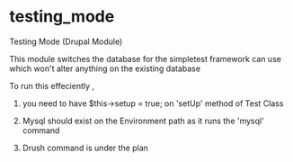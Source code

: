 testing_mode
============

Testing Mode (Drupal Module)

This module switches the database for the simpletest framework can use which won't alter anything on the existing database 

To run this effeciently , 


1. you need to have $this->setup = true; on 'setUp' method of Test Class

2. Mysql should exist on the Environment path as it runs the 'mysql' command 
3. Drush command is under the plan



